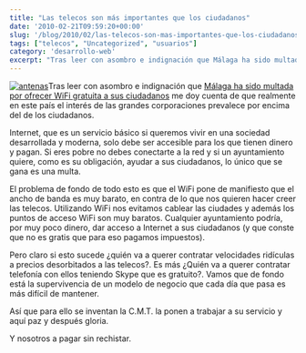 ```yaml
---
title: "Las telecos son más importantes que los ciudadanos"
date: '2010-02-21T09:59:20+00:00'
slug: '/blog/2010/02/las-telecos-son-mas-importantes-que-los-ciudadanos'
tags: ["telecos", "Uncategorized", "usuarios"]
category: 'desarrollo-web'
excerpt: "Tras leer con asombro e indignación que Málaga ha sido multada por ofrecer WiFi gratuita a sus ciudadanos..."
---
```

[![](http://static.squarespace.com/static/5303797ae4b0c6ad9e43f072/5303ce80e4b0400995a883d6/5303cf2de4b0400995a88aaa/1392758573664/antenas.jpg?format=original "antenas")](http://static.squarespace.com/static/5303797ae4b0c6ad9e43f072/5303ce80e4b0400995a883d6/5303cf2de4b0400995a88aa7/1392758573473/antenas.jpg?format=original)Tras leer con asombro e indignación que [Málaga ha sido multada por ofrecer WiFi gratuita a sus ciudadanos](http://www.publico.es/ciencias/296366/multa/historica/malaga/wifi/publica) me doy cuenta de que realmente en este país el interés de las grandes corporaciones prevalece por encima del de los ciudadanos.

Internet, que es un servicio básico si queremos vivir en una sociedad desarrollada y moderna, solo debe ser accesible para los que tienen dinero y pagan. Si eres pobre no debes conectarte a la red y si un ayuntamiento quiere, como es su obligación, ayudar a sus ciudadanos, lo único que se gana es una multa.

El problema de fondo de todo esto es que el WiFi pone de manifiesto que el ancho de banda es muy barato, en contra de lo que nos quieren hacer creer las telecos. Utilizando WiFi nos evitamos cablear las ciudades y además los puntos de acceso WiFi son muy baratos.  Cualquier ayuntamiento podría, por muy poco dinero, dar acceso a Internet a sus ciudadanos (y que conste que no es gratis que para eso pagamos impuestos).

Pero claro si esto sucede ¿quién va a querer contratar velocidades ridículas a precios desorbitados a las telecos?. Es más ¿Quién va a querer contratar telefonía con ellos teniendo Skype que es gratuito?. Vamos que de fondo está la supervivencia de un modelo de negocio que cada día que pasa es más difícil de mantener.

Así que para ello se inventan la C.M.T. la ponen a trabajar a su servicio y aquí paz y después gloria.

Y nosotros a pagar sin rechistar.
